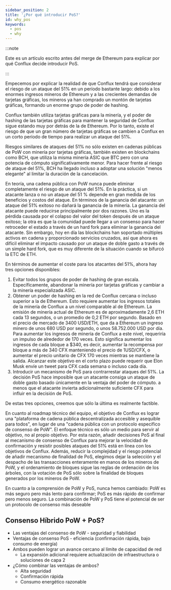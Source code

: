 ```yaml
---
sidebar_position: 2
title: '¿Por qué introducir PoS?'
id: why_pos
keywords:
  - pos
  - why
---
```


:::note

Este es un artículo escrito antes del merge de Ethereum para explicar por qué Conflux decide introducir PoS.

:::

Empecemos por explicar la realidad de que Conflux tendrá que considerar el riesgo de un ataque del 51% en un período bastante largo: debido a los enormes ingresos mineros de Ethereum y a las crecientes demandas de tarjetas gráficas, los mineros ya han comprado un montón de tarjetas gráficas, formando un enorme grupo de poder de hashing.

Conflux también utiliza tarjetas gráficas para la minería, y el poder de hashing de las tarjetas gráficas para mantener la seguridad de Conflux sigue estando muy por detrás de la de Ethereum. Por lo tanto, existe el riesgo de que un gran número de tarjetas gráficas se cambien a Conflux en un corto período de tiempo para realizar un ataque del 51%.

Riesgos similares de ataques del 51% no sólo existen en cadenas públicas de PoW con minería por tarjetas gráficas, también existen en blockchains como BCH, que utiliza la misma minería ASIC que BTC pero con una potencia de cómputo significativamente menor. Para hacer frente al riesgo de ataque del 51%, BCH ha llegado incluso a adoptar una solución "menos elegante" al limitar la duración de la cancelación.

En teoría, una cadena pública con PoW nunca puede eliminar completamente el riesgo de un ataque del 51%. En la práctica, si un atacante lanza o no un ataque del 51 % depende en gran medida de los beneficios y costos del ataque. En términos de la ganancia del atacante: un ataque del 51% exitoso no dañará la ganancia de la minería. La ganancia del atacante puede reducirse principalmente por dos razones. Uno es la pérdida causada por el colapso del valor del token después de un ataque exitoso; la otra es que la comunidad puede llegar a un consenso para hacer retroceder el estado a través de un hard fork para eliminar la ganancia del atacante. Sin embargo, hoy en día las blockchains han soportado múltiples activos en cadena y proporcionado servicios cruzados, así que ahora es difícil eliminar el impacto causado por un ataque de doble gasto a través de un simple hard fork, que es muy diferente de la situación cuando se bifurcó la ETC de ETH.

En términos de aumentar el coste para los atacantes del 51%, ahora hay tres opciones disponibles:

1. Evitar todos los grupos de poder de hashing de gran escala. Específicamente, abandonar la minería por tarjetas gráficas y cambiar a la minería especializada ASIC.
2. Obtener un poder de hashing en la red de Conflux cercana o incluso superior a la de Ethereum. Esto requiere aumentar los ingresos totales de la minería de Conflux a un nivel comparable al de Ethereum. La emisión de minería actual de Ethereum es de aproximadamente 2,6 ETH cada 13 segundos, o un promedio de 0,2 ETH por segundo. Basado en el precio de mercado de 3400 USD/ETH, que da a Ethereum un ingreso minero de unos 680 USD por segundo, o unos 58.752.000 USD por día. Para aumentar los ingresos de minería de Conflux a este nivel, requeriría un impulso de alrededor de 170 veces. Esto significa aumentar los ingresos de cada bloque a $340, es decir, aumentar la recompensa por bloque a más de 340 CFX manteniendo el precio de 1USD/CFX, o aumentar el precio unitario de CFX 170 veces mientras se mantiene la salida. Alcanzar este objetivo en el corto plazo puede requerir que Elon Musk envíe un tweet para CFX cada semana o incluso cada día.
3. Introducir un mecanismo de PoS para contrarrestar ataques del 51%. La decisión PoS hace imposible que un atacante consiga un ataque de doble gasto basado únicamente en la ventaja del poder de cómputo. a menos que el atacante invierta adicionalmente suficiente CFX para influir en la decisión de PoS.

De estas tres opciones, creemos que sólo la última es realmente factible.

En cuanto al roadmap técnico del equipo, el objetivo de Conflux es lograr una "plataforma de cadena pública descentralizada accesible y asequible para todos", en lugar de una "cadena pública con un protocolo específico de consenso de PoW". El enfoque técnico es sólo un medio para servir al objetivo, no al propio objetivo. Por esta razón, añadir decisiones PoS al final al mecanismo de consenso de Conflux para mejorar la velocidad de confirmación y resistir posibles ataques del 51% está en línea con los objetivos de Conflux. Además, reducir la complejidad y el riesgo potencial de añadir mecanismo de finalidad de PoS, elegimos dejar la selección y el despacho de las transacciones enteramente en manos de los mineros de PoW, y el ordenamiento de bloques sigue las reglas de ordenación de los árboles, con la votación de PoS sólo sobre la finalidad de bloques generados por los mineros de PoW.

En cuanto a la comprensión de PoW y PoS, nunca hemos cambiado: PoW es más seguro pero más lento para confirmar; PoS es más rápido de confirmar pero menos seguro. La combinación de PoW y PoS tiene el potencial de ser un protocolo de consenso más deseable

## Consenso Híbrido PoW + PoS?

- Las ventajas del consenso de PoW - seguridad y fiabilidad
- Ventajas de consenso PoS - eficiencia (confirmación rápida, bajo consumo de energía)
- Ambos pueden lograr un avance cercano al límite de capacidad de red
  - La expansión adicional requiere actualización de infraestructura o soluciones de capa 2
- ¿Cómo combinar las ventajas de ambos?
  - Alta seguridad
  - Confirmación rápida
  - Consumo energético razonable
